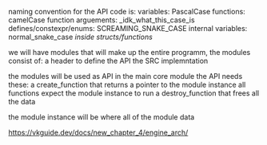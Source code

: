 naming convention for the API code is:
variables: PascalCase
functions: camelCase
function arguements: _idk_what_this_case_is 
defines/constexpr/enums: SCREAMING_SNAKE_CASE
internal variables: normal_snake_case          *inside structs/functions*
       

we will have modules that will make up the entire programm, the modules consist of:
a header to define the API
the SRC implemntation

the modules will be used as API in the main core module
the API needs these:
  a create_function that returns a pointer to the module instance
  all functions expect the module instance to run
  a destroy_function that frees all the data

the module instance will be where all of the module data 


https://vkguide.dev/docs/new_chapter_4/engine_arch/

